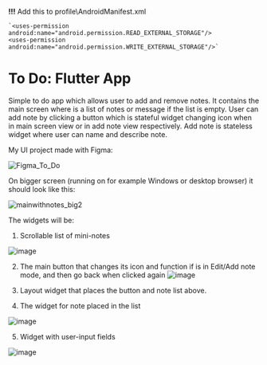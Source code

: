 **!!!**
Add this to profile\AndroidManifest.xml

    `<uses-permission android:name="android.permission.READ_EXTERNAL_STORAGE"/>
    <uses-permission android:name="android.permission.WRITE_EXTERNAL_STORAGE"/>`

# To Do: Flutter App
Simple to do app which allows user to add and remove notes. It contains the main screen where is a list of notes or message if the list is empty. User can add note by clicking a button which is stateful widget changing icon when in main screen view or in add note view respectively. Add note is stateless widget where user can name and describe note.

My UI project made with Figma:

![Figma_To_Do](https://github.com/majaszturmaj/to_do_flutter_app/assets/63556516/95c35b98-8771-49e6-8fdc-e5330279f11c)

On bigger screen (running on for example Windows or desktop browser) it should look like this:

![mainwithnotes_big2](https://github.com/majaszturmaj/to_do_flutter_app/assets/63556516/c5b9c331-8a8d-4c2d-920b-3e3eb9ac617d)

The widgets will be:

1. Scrollable list of mini-notes
   
![image](https://github.com/majaszturmaj/to_do_flutter_app/assets/63556516/78646403-988b-47d8-a08b-04e842e6fa9f)

2. The main button that changes its icon and function if is in Edit/Add note mode, and then go back when clicked again
![image](https://github.com/majaszturmaj/to_do_flutter_app/assets/63556516/495921f4-5192-4619-8eb3-b250fe2db300)

3. Layout widget that places the button and note list above.

4. The widget for note placed in the list

![image](https://github.com/majaszturmaj/to_do_flutter_app/assets/63556516/6da9a0a9-f939-41c2-9d36-aec746e23feb)

5. Widget with user-input fields

![image](https://github.com/majaszturmaj/to_do_flutter_app/assets/63556516/02e596eb-ed5e-4881-8456-b760e838c1d1)
